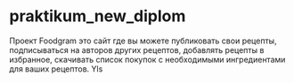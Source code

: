 # praktikum_new_diplom
Проект Foodgram это сайт где вы можете публиковать свои рецепты, подписываться на авторов других рецептов, добавлять рецепты в избранное, скачивать список покупок с необходимыми ингредиентами для ваших рецептов. Yls
